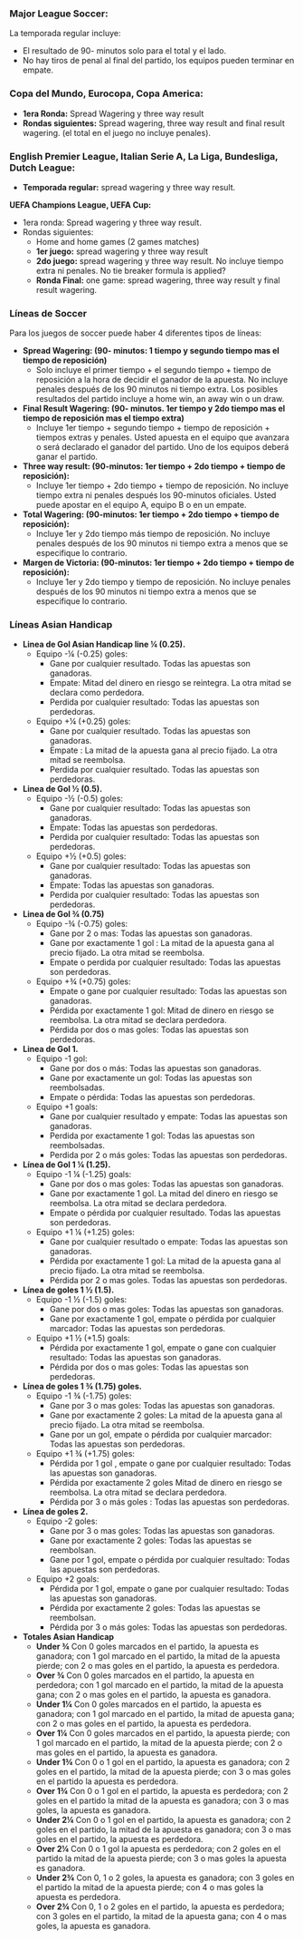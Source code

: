 ### Major League Soccer:
La temporada regular incluye:

- El resultado de 90- minutos solo para el total y el lado.
- No hay tiros de penal al final del partido, los equipos pueden terminar en empate.

### Copa del Mundo, Eurocopa, Copa America:
- **1era Ronda:** Spread Wagering y three way result
- **Rondas siguientes:** Spread wagering, three way result and final result wagering. (el total en el juego no incluye penales).

### English Premier League, Italian Serie A, La Liga, Bundesliga, Dutch League:
- **Temporada regular:** spread wagering y three way result.

**UEFA Champions League, UEFA Cup:**

- 1era ronda: Spread wagering y three way result.
- Rondas siguientes:
	- Home and home games (2 games matches)
	- **1er juego:** spread wagering y three way result
	- **2do juego:** spread wagering y three way result. No incluye tiempo extra ni penales. No tie breaker formula is applied?
	- **Ronda Final:** one game: spread wagering, three way result y final result wagering.

### Líneas de Soccer
Para los juegos de soccer puede haber 4 diferentes tipos de líneas:

- **Spread Wagering: (90- minutos: 1 tiempo y segundo tiempo mas el tiempo de reposición)**
	- Solo incluye el primer tiempo + el segundo tiempo + tiempo de reposición a la hora de decidir el ganador de la apuesta. No incluye penales después de los 90 minutos ni tiempo extra. Los posibles resultados del partido incluye a home win, an away win o un draw.
- **Final Result Wagering: (90- minutos. 1er tiempo y 2do tiempo mas el tiempo de reposición mas el tiempo extra)**
	- Incluye 1er tiempo + segundo tiempo + tiempo de reposición + tiempos extras y penales. Usted apuesta en el equipo que avanzara o será declarado el ganador del partido. Uno de los equipos deberá ganar el partido.
- **Three way result: (90-minutos: 1er tiempo + 2do tiempo + tiempo de reposición):**
	- Incluye 1er tiempo + 2do tiempo + tiempo de reposición. No incluye tiempo extra ni penales después los 90-minutos oficiales. Usted puede apostar en el equipo A, equipo B o en un empate.
- **Total Wagering: (90-minutos: 1er tiempo + 2do tiempo + tiempo de reposición):**
	- Incluye 1er y 2do tiempo más tiempo de reposición. No incluye penales después de los 90 minutos ni tiempo extra a menos que se especifique lo contrario.
- **Margen de Victoria: (90-minutos: 1er tiempo + 2do tiempo + tiempo de reposición):**
	- Incluye 1er y 2do tiempo y tiempo de reposición. No incluye penales después de los 90 minutos ni tiempo extra a menos que se especifique lo contrario.

### Líneas Asian Handicap
- **Linea de Gol Asian Handicap line ¼ (0.25).**
	- Equipo -¼ (-0.25) goles:
		- Gane por cualquier resultado. Todas las apuestas son ganadoras.
		- Empate: Mitad del dinero en riesgo se reintegra. La otra mitad se declara como perdedora.
		- Perdida por cualquier resultado: Todas las apuestas son perdedoras.
	- Equipo +¼ (+0.25) goles:
		- Gane por cualquier resultado. Todas las apuestas son ganadoras.
		- Empate : La mitad de la apuesta gana al precio fijado. La otra mitad se reembolsa.
		- Perdida por cualquier resultado. Todas las apuestas son perdedoras.
- **Linea de Gol ½ (0.5).**
	- Equipo -½ (-0.5) goles:
		- Gane por cualquier resultado: Todas las apuestas son ganadoras.
		- Empate: Todas las apuestas son perdedoras.
		- Perdida por cualquier resultado: Todas las apuestas son perdedoras.
	- Equipo +½ (+0.5) goles:
		- Gane por cualquier resultado: Todas las apuestas son ganadoras.
		- Empate: Todas las apuestas son ganadoras.
		- Perdida por cualquier resultado: Todas las apuestas son perdedoras.
- **Linea de Gol ¾ (0.75)**
	- Equipo -¾ (-0.75) goles:
		- Gane por 2 o mas: Todas las apuestas son ganadoras.
		- Gane por exactamente 1 gol : La mitad de la apuesta gana al precio fijado. La otra mitad se reembolsa.
		- Empate o perdida por cualquier resultado: Todas las apuestas son perdedoras.
	- Equipo +¾ (+0.75) goles:
		- Empate o gane por cualquier resultado: Todas las apuestas son ganadoras.
		- Pérdida por exactamente 1 gol: Mitad de dinero en riesgo se reembolsa. La otra mitad se declara perdedora.
		- Pérdida por dos o mas goles: Todas las apuestas son perdedoras.
- **Linea de Gol 1.**
	- Equipo -1 gol:
		- Gane por dos o más: Todas las apuestas son ganadoras.
		- Gane por exactamente un gol: Todas las apuestas son reembolsadas.
		- Empate o pérdida: Todas las apuestas son perdedoras.
	- Equipo +1 goals:
		- Gane por cualquier resultado y empate: Todas las apuestas son ganadoras.
		- Perdida por exactamente 1 gol: Todas las apuestas son reembolsadas.
		- Perdida por 2 o más goles: Todas las apuestas son perdedoras.
- **Línea de Gol 1 ¼ (1.25).**
	- Equipo -1 ¼ (-1.25) goals:
		- Gane por dos o mas goles: Todas las apuestas son ganadoras.
		- Gane por exactamente 1 gol. La mitad del dinero en riesgo se reembolsa. La otra mitad se declara perdedora.
		- Empate o pérdida por cualquier resultado. Todas las apuestas son perdedoras.
	- Equipo +1 ¼ (+1.25) goles:
		- Gane por cualquier resultado o empate: Todas las apuestas son ganadoras.
		- Pérdida por exactamente 1 gol: La mitad de la apuesta gana al precio fijado. La otra mitad se reembolsa.
		- Pérdida por 2 o mas goles. Todas las apuestas son perdedoras.		
- **Línea de goles 1 ½ (1.5).**
	- Equipo -1 ½ (-1.5) goles:
		- Gane por dos o mas goles: Todas las apuestas son ganadoras.
		- Gane por exactamente 1 gol, empate o pérdida por cualquier marcador: Todas las apuestas son perdedoras.
	- Equipo +1 ½ (+1.5) goals:
		- Pérdida por exactamente 1 gol, empate o gane con cualquier resultado: Todas las apuestas son ganadoras.
		- Pérdida por dos o mas goles: Todas las apuestas son perdedoras.
- **Línea de goles 1 ¾ (1.75) goles.**
	- Equipo -1 ¾ (-1.75) goles:
		- Gane por 3 o mas goles: Todas las apuestas son ganadoras.
		- Gane por exactamente 2 goles: La mitad de la apuesta gana al precio fijado. La otra mitad se reembolsa.
		- Gane por un gol, empate o pérdida por cualquier marcador: Todas las apuestas son perdedoras.
	- Equipo +1 ¾ (+1.75) goles:
		- Pérdida por 1 gol , empate o gane por cualquier resultado: Todas las apuestas son ganadoras.
		- Pérdida por exactamente 2 goles Mitad de dinero en riesgo se reembolsa. La otra mitad se declara perdedora.
		- Pérdida por 3 o más goles : Todas las apuestas son perdedoras.
- **Línea de goles 2.**
	- Equipo -2 goles:
		- Gane por 3 o mas goles: Todas las apuestas son ganadoras.
		- Gane por exactamente 2 goles: Todas las apuestas se reembolsan.
		- Gane por 1 gol, empate o pérdida por cualquier resultado: Todas las apuestas son perdedoras.
	- Equipo +2 goals:
		- Pérdida por 1 gol, empate o gane por cualquier resultado: Todas las apuestas son ganadoras.
		- Pérdida por exactamente 2 goles: Todas las apuestas se reembolsan.
		- Pérdida por 3 o más goles: Todas las apuestas son perdedoras.
- **Totales Asian Handicap**
	- **Under ¾** Con 0 goles marcados en el partido, la apuesta es ganadora; con 1 gol marcado en el partido, la mitad de la apuesta pierde; con 2 o mas goles en el partido, la apuesta es perdedora.
	- **Over ¾** Con 0 goles marcados en el partido, la apuesta en perdedora; con 1 gol marcado en el partido, la mitad de la apuesta gana; con 2 o mas goles en el partido, la apuesta es ganadora.
	- **Under 1¼** Con 0 goles marcados en el partido, la apuesta es ganadora; con 1 gol marcado en el partido, la mitad de apuesta gana; con 2 o mas goles en el partido, la apuesta es perdedora.
	- **Over 1¼** Con 0 goles marcados en el partido, la apuesta pierde; con 1 gol marcado en el partido, la mitad de la apuesta pierde; con 2 o mas goles en el partido, la apuesta es ganadora.
	- **Under 1¾** Con 0 o 1 gol en el partido, la apuesta es ganadora; con 2 goles en el partido, la mitad de la apuesta pierde; con 3 o mas goles en el partido la apuesta es perdedora.
	- **Over 1¾** Con 0 o 1 gol en el partido, la apuesta es perdedora; con 2 goles en el partido la mitad de la apuesta es ganadora; con 3 o mas goles, la apuesta es ganadora.
	- **Under 2¼** Con 0 o 1 gol en el partido, la apuesta es ganadora; con 2 goles en el partido, la mitad de la apuesta es ganadora; con 3 o mas goles en el partido, la apuesta es perdedora.
	- **Over 2¼** Con 0 o 1 gol la apuesta es perdedora; con 2 goles en el partido la mitad de la apuesta pierde; con 3 o mas goles la apuesta es ganadora.
	- **Under 2¾** Con 0, 1 o 2 goles, la apuesta es ganadora; con 3 goles en el partido la mitad de la apuesta pierde; con 4 o mas goles la apuesta es perdedora.
	- **Over 2¾** Con 0, 1 o 2 goles en el partido, la apuesta es perdedora; con 3 goles en el partido, la mitad de la apuesta gana; con 4 o mas goles, la apuesta es ganadora.
